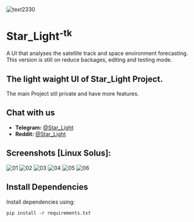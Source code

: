 ![text2330](https://user-images.githubusercontent.com/102483385/190897236-cca2d4f9-7a4a-44c7-b0ff-53696f95719e.png)
# Star_Light<sup>-tk</sup>
A UI that analyses the satellite track and space environment forecasting.
This version is still on reduce backages, editing and testing mode.


## The light waight UI of Star_Light Project.
The main Project stil private and have more features.


## Chat with us
- **Telegram:** [@Star_Light](https://0000)
- **Reddit:**   [@Star_Light](https://0000)


## Screenshots [Linux Solus]:
![01](https://user-images.githubusercontent.com/102483385/190995499-3fab2153-7cba-49bf-8ff8-d446666849df.png)
![02](https://user-images.githubusercontent.com/102483385/190995504-a516bb09-0e3e-49a6-a49b-21a889c1f22b.png)
![03](https://user-images.githubusercontent.com/102483385/190995506-f6ad9de0-7fc7-455a-9f55-7fddf6ca7844.png)
![04](https://user-images.githubusercontent.com/102483385/190995509-2dac110c-1a5a-4935-a770-36946f518686.png)
![05](https://user-images.githubusercontent.com/102483385/190995515-19a95a07-078f-4887-b81b-744b14086506.png)
![06](https://user-images.githubusercontent.com/102483385/190995519-4ebe0b0b-2268-4413-afc5-eb0f5b89f008.png)


## Install Dependencies

Install dependencies using:

```
pip install -r requirements.txt
```
